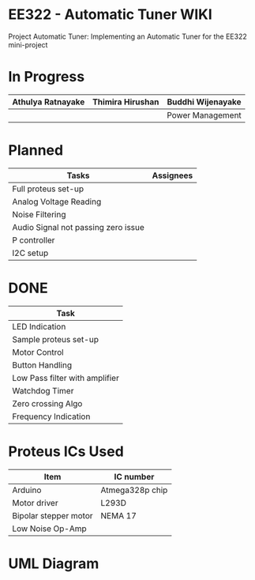 # EE322 - Automatic Tuner WIKI
Project Automatic Tuner: Implementing an Automatic Tuner for the EE322 mini-project

# In Progress
| Athulya Ratnayake | Thimira Hirushan | Buddhi Wijenayake |
|---|---|---|
| | | Power Management |

# Planned
| Tasks | Assignees|
|---|---|
| Full proteus set-up | |
| Analog Voltage Reading | |
| Noise Filtering | |
| Audio Signal not passing zero issue| |
| P controller | |
| I2C setup    | |

# DONE
| Task|
|---|
| LED Indication |
| Sample proteus set-up |
| Motor Control |
| Button Handling |
| Low Pass filter with amplifier |
| Watchdog Timer |
| Zero crossing Algo |
| Frequency Indication |

# Proteus ICs Used

| Item | IC number |
| --- | --- |
| Arduino | Atmega328p chip |
| Motor driver | L293D |
| Bipolar stepper motor | NEMA 17 |
| Low Noise Op-Amp | |

# UML Diagram
